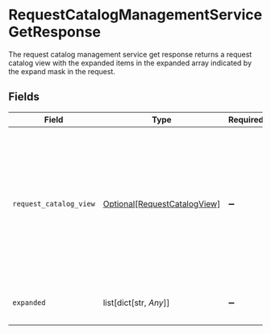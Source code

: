 # RequestCatalogManagementServiceGetResponse

The request catalog management service get response returns a request catalog view with the expanded items in the expanded array indicated by the expand mask in the request.


## Fields

| Field                                                                                                                    | Type                                                                                                                     | Required                                                                                                                 | Description                                                                                                              |
| ------------------------------------------------------------------------------------------------------------------------ | ------------------------------------------------------------------------------------------------------------------------ | ------------------------------------------------------------------------------------------------------------------------ | ------------------------------------------------------------------------------------------------------------------------ |
| `request_catalog_view`                                                                                                   | [Optional[RequestCatalogView]](../../models/shared/requestcatalogview.md)                                                | :heavy_minus_sign:                                                                                                       | The request catalog view contains the serialized request catalog and paths to objects referenced by the request catalog. |
| `expanded`                                                                                                               | list[dict[str, *Any*]]                                                                                                   | :heavy_minus_sign:                                                                                                       | List of serialized related objects.                                                                                      |